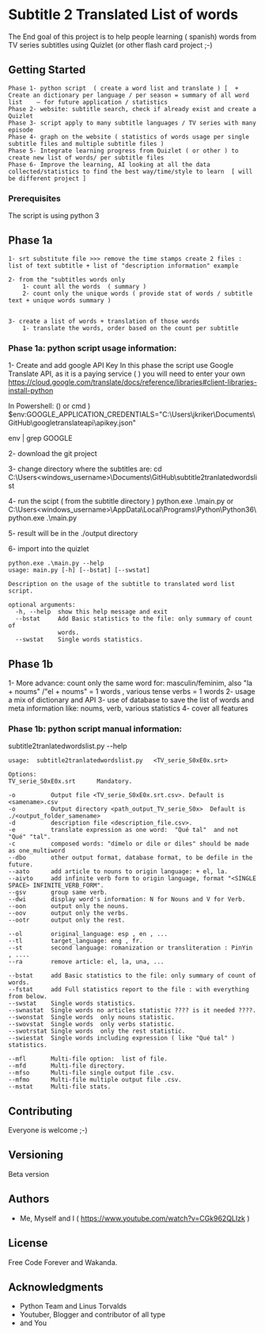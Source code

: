 # Subtitle 2 Translated List of words

The End goal of this project is to help people learning ( spanish) words from TV series subtitles using Quizlet (or other flash card project ;-)



## Getting Started

    Phase 1- python script  ( create a word list and translate ) [  + Create an dictionary per language / per season = summary of all word list    — for future application / statistics
    Phase 2- website: subtitle search, check if already exist and create a Quizlet
    Phase 3- script apply to many subtitle languages / TV series with many episode
    Phase 4- graph on the website ( statistics of words usage per single subtitle files and multiple subtitle files )  
    Phase 5- Integrate learning progress from Quizlet ( or other ) to create new list of words/ per subtitle files
    Phase 6- Improve the learning, AI looking at all the data collected/statistics to find the best way/time/style to learn  [ will be different project ]

### Prerequisites

  The script is using python 3



## Phase 1a

    1- srt substitute file >>> remove the time stamps create 2 files : list of text subtitle + list of "description information" example

    2- from the "subtitles words only 
        1- count all the words  ( summary )
        2- count only the unique words ( provide stat of words / subtitle text + unique words summary )
        

    3- create a list of words + translation of those words
        1- translate the words, order based on the count per subtitle



### Phase 1a: python script usage information:


1- Create and add google API Key
In this phase the script use Google Translate API, as it is a paying service ( ) you will need to enter your own 
https://cloud.google.com/translate/docs/reference/libraries#client-libraries-install-python

In Powershell: () or cmd )
$env:GOOGLE_APPLICATION_CREDENTIALS="C:\Users\jkriker\Documents\GitHub\googletranslateapi\apikey.json"

env | grep GOOGLE


2- download the git project


3- change  directory where the subtitles are:
cd  C:\Users\<windows_username>\Documents\GitHub\subtitle2tranlatedwordslist

4- run the scipt ( from the subtitle directory )
python.exe .\main.py
or
C:\Users\<windows_username>\AppData\Local\Programs\Python\Python36\python.exe .\main.py

5- result will be in the ./output directory


6- import into the quizlet


    python.exe .\main.py --help
    usage: main.py [-h] [--bstat] [--swstat]

    Description on the usage of the subtitle to translated word list script.

    optional arguments:
      -h, --help  show this help message and exit
      --bstat     Add Basic statistics to the file: only summary of count of
                  words.
      --swstat    Single words statistics.

## Phase 1b

1- More advance: count only the same word for: masculin/feminim, also "la + noums" /"el + noums" = 1 words ,  various tense verbs = 1 words
2- usage a mix of dictionary and API
3- use of database to save the list of words and meta information like: noums, verb, various statistics
4- cover all features


### Phase 1b: python script manual information:

subtitle2tranlatedwordslist.py --help

    usage:  subtitle2tranlatedwordslist.py   <TV_serie_S0xE0x.srt>

    Options:
    TV_serie_S0xE0x.srt      Mandatory.

    -o          Output file <TV_serie_S0xE0x.srt.csv>. Default is <samename>.csv
    -o          Output directory <path_output_TV_serie_S0x>  Default is ./<output_folder_samename>
    -d          description file <description_file.csv>.
    -e          translate expression as one word:  "Qué tal"  and not "Qué" "tal".
    -c          composed words: "dímelo or dile or diles" should be made as one_multiword
    --dbo       other output format, database format, to be defile in the future.
    --aato      add article to nouns to origin language: + el, la.
    --aivto     add infinite verb form to origin language, format "<SINGLE SPACE> INFINITE_VERB_FORM".
    --gsv       group same verb.
    --dwi       display word's information: N for Nouns and V for Verb.
    --oon       output only the nouns.
    --oov       output only the verbs.
    --ootr      output only the rest.

    --ol        original_language: esp , en , ...
    --tl        target_language: eng , fr.  
    --st        second language: romanization or transliteration : PinYin , ....
    --ra        remove article: el, la, una, ...

    --bstat     add Basic statistics to the file: only summary of count of words. 
    --fstat     add Full statistics report to the file : with everything from below.
    --swstat    Single words statistics.
    --swnastat  Single words no articles statistic ???? is it needed ????.
    --swonstat  Single words  only nouns statistic.
    --swovstat  Single words  only verbs statistic.
    --swotrstat Single words  only the rest statistic.
    --swiestat  Single words including expression ( like "Qué tal" ) statistics.

    --mfl       Multi-file option:  list of file.
    --mfd       Multi-file directory.
    --mfso      Multi-file single output file .csv.
    --mfmo      Multi-file multiple output file .csv.
    --mstat     Multi-file stats.




## Contributing

Everyone is welcome ;-)


## Versioning

Beta version

## Authors

* Me, Myself and I ( https://www.youtube.com/watch?v=CGk962QLIzk )


## License

Free Code Forever and Wakanda.

## Acknowledgments

* Python Team and Linus Torvalds
* Youtuber, Blogger and contributor of all type
* and You
